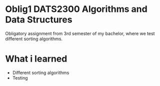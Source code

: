 # Oblig1 DATS2300 Algorithms and Data Structures
Obligatory assignment from 3rd semester of my bachelor, where we test different sorting algorithms.
# What i learned
- Different sorting algorithms
- Testing
